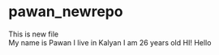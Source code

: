 # pawan_newrepo
This is new file
<br>
My name is Pawan
I live in Kalyan
I am 26 years old
HI!
Hello
